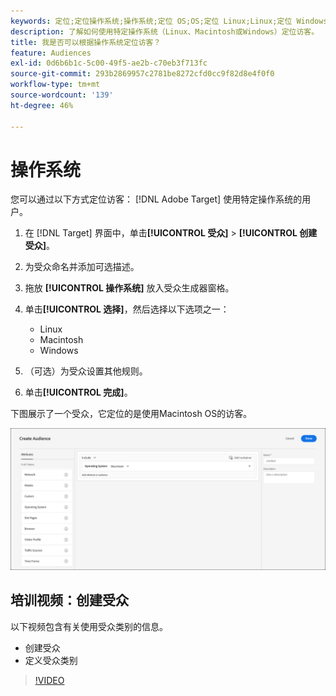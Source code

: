 ```yaml
---
keywords: 定位;定位操作系统;操作系统;定位 OS;OS;定位 Linux;Linux;定位 Windows;Windows;定位 Macintosh;Macintosh;Mac;定位 Mac;Win;定位 Win
description: 了解如何使用特定操作系统（Linux、Macintosh或Windows）定位访客。
title: 我是否可以根据操作系统定位访客？
feature: Audiences
exl-id: 0d6b6b1c-5c00-49f5-ae2b-c70eb3f713fc
source-git-commit: 293b2869957c2781be8272cfd0cc9f82d8e4f0f0
workflow-type: tm+mt
source-wordcount: '139'
ht-degree: 46%

---
```


# 操作系统

您可以通过以下方式定位访客： [!DNL Adobe Target] 使用特定操作系统的用户。

1. 在 [!DNL Target] 界面中，单击&#x200B;**[!UICONTROL 受众]** > **[!UICONTROL 创建受众]**。
1. 为受众命名并添加可选描述。
1. 拖放 **[!UICONTROL 操作系统]** 放入受众生成器窗格。
1. 单击&#x200B;**[!UICONTROL 选择]**，然后选择以下选项之一：

   * Linux
   * Macintosh
   * Windows

1. （可选）为受众设置其他规则。
1. 单击&#x200B;**[!UICONTROL 完成]**。

下图展示了一个受众，它定位的是使用Macintosh OS的访客。

![target_os图像](assets/target_os.png)

## 培训视频：创建受众

以下视频包含有关使用受众类别的信息。

* 创建受众
* 定义受众类别

>[!VIDEO](https://video.tv.adobe.com/v/17392)

